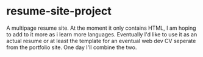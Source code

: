 # resume-site-project
A multipage resume site.
At the moment it only contains HTML, I am hoping to add to it more as i learn more languages.
Eventually I'd like to use it as an actual resume or at least the template for an eventual web dev CV seperate from the portfolio site. 
One day I'll combine the two. 
